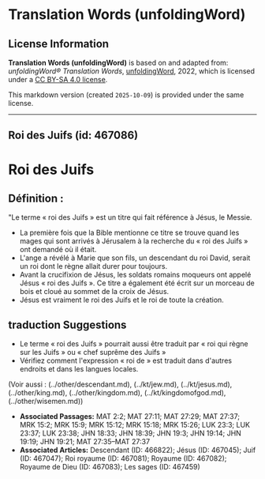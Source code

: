 # Translation Words (unfoldingWord)

## License Information

**Translation Words (unfoldingWord)** is based on and adapted from: _unfoldingWord® Translation Words_, [unfoldingWord](https://unfoldingword.org/utw), 2022, which is licensed under a [CC BY-SA 4.0 license](https://creativecommons.org/licenses/by-sa/4.0/legalcode.en).

This markdown version (created `2025-10-09`) is provided under the same license.



--------------------------------

## Roi des Juifs (id: 467086)

Roi des Juifs
=============

Définition :
------------

"Le terme « roi des Juifs » est un titre qui fait référence à Jésus, le Messie.

* La première fois que la Bible mentionne ce titre se trouve quand les mages qui sont arrivés à Jérusalem à la recherche du « roi des Juifs » ont demandé où il était.
* L'ange a révélé à Marie que son fils, un descendant du roi David, serait un roi dont le règne allait durer pour toujours.
* Avant la crucifixion de Jésus, les soldats romains moqueurs ont appelé Jésus « roi des Juifs ». Ce titre a également été écrit sur un morceau de bois et cloué au sommet de la croix de Jésus.
* Jésus est vraiment le roi des Juifs et le roi de toute la création.

traduction Suggestions
----------------------

* Le terme « roi des Juifs » pourrait aussi être traduit par « roi qui règne sur les Juifs » ou « chef suprême des Juifs »
* Vérifiez comment l'expression « roi de » est traduit dans d'autres endroits et dans les langues locales.

(Voir aussi : (../other/descendant.md), (../kt/jew.md), (../kt/jesus.md), (../other/king.md), (../other/kingdom.md), (../kt/kingdomofgod.md), (../other/wisemen.md))

* **Associated Passages:** MAT 2:2; MAT 27:11; MAT 27:29; MAT 27:37; MRK 15:2; MRK 15:9; MRK 15:12; MRK 15:18; MRK 15:26; LUK 23:3; LUK 23:37; LUK 23:38; JHN 18:33; JHN 18:39; JHN 19:3; JHN 19:14; JHN 19:19; JHN 19:21; MAT 27:35–MAT 27:37
* **Associated Articles:** Descendant (ID: 466822); Jésus (ID: 467045); Juif (ID: 467047); Roi royaume (ID: 467081); Royaume (ID: 467082); Royaume de Dieu (ID: 467083); Les sages (ID: 467459)

